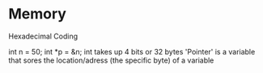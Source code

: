 # Memory
Hexadecimal Coding 

int n = 50;
int *p = &n;
int takes up 4 bits or 32 bytes
'Pointer' is a variable that sores the location/adress (the specific byte) of a variable
